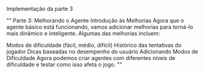 Implementação da parte 3



""  Parte 3: Melhorando o Agente
Introdução às Melhorias
Agora que o agente básico está funcionando, vamos adicionar melhorias para torná-lo mais dinâmico e inteligente. Algumas das melhorias incluem:

Modos de dificuldade (fácil, médio, difícil)
Histórico das tentativas do jogador
Dicas baseadas no desempenho do usuário
Adicionando Modos de Dificuldade
Agora podemos criar agentes com diferentes níveis de dificuldade e testar como isso afeta o jogo.    ""
